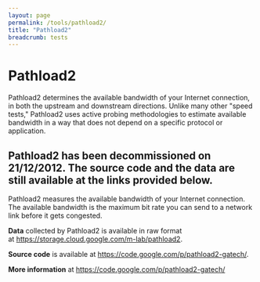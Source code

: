 ```yaml
---
layout: page
permalink: /tools/pathload2/
title: "Pathload2"
breadcrumb: tests
---
```


# Pathload2

Pathload2 determines the available bandwidth of your Internet connection, in both the upstream and downstream directions. Unlike many other "speed tests," Pathload2 uses active probing methodologies to estimate available bandwidth in a way that does not depend on a specific protocol or application.

## Pathload2 has been decommissioned on 21/12/2012. The source code and the data are still available at the links provided below.

Pathload2 measures the available bandwidth of your Internet connection. The available bandwidth is the maximum bit rate you can send to a network link before it gets congested.

**Data** collected by Pathload2 is available in raw format at <https://storage.cloud.google.com/m-lab/pathload2>.

**Source code** is available at <https://code.google.com/p/pathload2-gatech/>.

**More information** at <https://code.google.com/p/pathload2-gatech/>